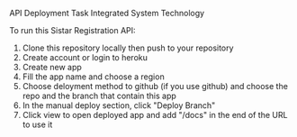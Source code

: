API Deployment Task
Integrated System Technology

To run this Sistar Registration API:
1. Clone this repository locally then push to your repository
2. Create account or login to heroku
3. Create new app
4. Fill the app name and choose a region
5. Choose deloyment method to github (if you use github) and choose the repo and the branch that contain this app
6. In the manual deploy section, click "Deploy Branch"
7. Click view to open deployed app and add "/docs" in the end of the URL to use it
